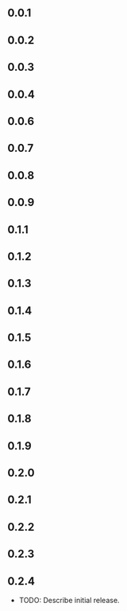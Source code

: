 ## 0.0.1
## 0.0.2
## 0.0.3
## 0.0.4
## 0.0.6
## 0.0.7
## 0.0.8
## 0.0.9
## 0.1.1
## 0.1.2
## 0.1.3
## 0.1.4
## 0.1.5
## 0.1.6
## 0.1.7
## 0.1.8
## 0.1.9
## 0.2.0
## 0.2.1
## 0.2.2
## 0.2.3
## 0.2.4

* TODO: Describe initial release.
